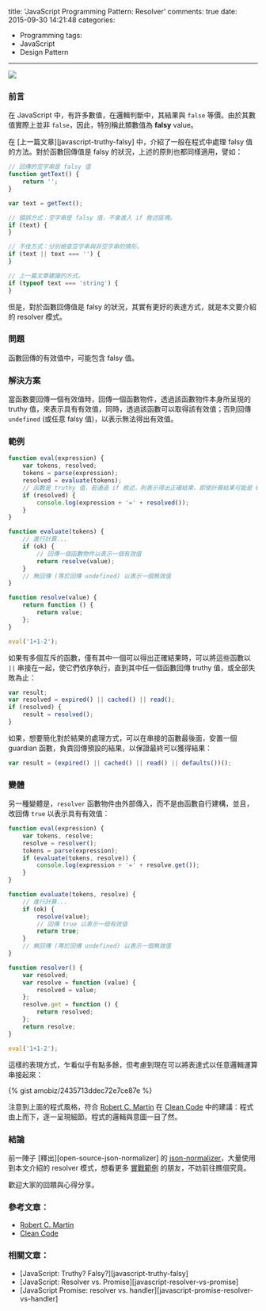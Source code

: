 title: 'JavaScript Programming Pattern: Resolver'
comments: true
date: 2015-09-30 14:21:48
categories:
  - Programming
tags:
  - JavaScript
  - Design Pattern
---
[
![](https://images.unsplash.com/photo-1428542170253-0d2f063e92c2?fit=crop&fm=jpg&h=800&q=80&w=1200)
](https://unsplash.com/johncobb)

### 前言

在 JavaScript 中，有許多數值，在邏輯判斷中，其結果與 `false` 等價。由於其數值實際上並非 `false`，因此，特別稱此類數值為 __falsy__ value。

在 [上一篇文章][javascript-truthy-falsy] 中，介紹了一般在程式中處理 falsy 值的方法。對於函數回傳值是 falsy 的狀況，上述的原則也都同樣適用，譬如：

``` js
// 回傳的空字串是 falsy 值
function getText() {
    return '';
}

var text = getText();

// 錯誤方式：空字串是 falsy 值，不會進入 if 敘述區塊。
if (text) {
}

// 不佳方式：分別檢查空字串與非空字串的情形。
if (text || text === '') {
}

// 上一篇文章建議的方式。
if (typeof text === 'string') {
}
```

但是，對於函數回傳值是 falsy 的狀況，其實有更好的表達方式，就是本文要介紹的 resolver 模式。

<!-- more -->

### 問題

函數回傳的有效值中，可能包含 falsy 值。

### 解決方案

當函數要回傳一個有效值時，回傳一個函數物件，透過該函數物件本身所呈現的 truthy 值，來表示具有有效值，同時，透過該函數可以取得該有效值；否則回傳 `undefined` (或任意 falsy 值)，以表示無法得出有效值。

### 範例

``` js
function eval(expression) {
    var tokens, resolved;
    tokens = parse(expression);
    resolved = evaluate(tokens);
    // 函數是 truthy 值，若通過 if 敘述，則表示得出正確結果，即使計算結果可能是 0 (一個 falsy 值)。
    if (resolved) {
        console.log(expression + '=' + resolved());
    }
}

function evaluate(tokens) {
    // 進行計算...
    if (ok) {
        // 回傳一個函數物件以表示一個有效值
        return resolve(value);
    }
    // 無回傳 (等於回傳 undefined) 以表示一個無效值
}

function resolve(value) {
    return function () {
        return value;
    };
}

eval('1+1-2');
```

如果有多個互斥的函數，僅有其中一個可以得出正確結果時，可以將這些函數以 `||` 串接在一起，使它們依序執行，直到其中任一個函數回傳 truthy 值，或全部失敗為止：

``` js
var result;
var resolved = expired() || cached() || read();
if (resolved) {
    result = resolved();
}
```

如果，想要簡化對於結果的處理方式，可以在串接的函數最後面，安置一個 guardian 函數，負責回傳預設的結果，以保證最終可以獲得結果：

``` js
var result = (expired() || cached() || read() || defaults())();
```

### 變體

另一種變體是，`resolver` 函數物件由外部傳入，而不是由函數自行建構，並且，改回傳 `true` 以表示具有有效值：

``` js
function eval(expression) {
    var tokens, resolve;
    resolve = resolver();
    tokens = parse(expression);
    if (evaluate(tokens, resolve)) {
        console.log(expression + '=' + resolve.get());
    }
}

function evaluate(tokens, resolve) {
    // 進行計算...
    if (ok) {
        resolve(value);
        // 回傳 true 以表示一個有效值
        return true;
    }
    // 無回傳 (等於回傳 undefined) 以表示一個無效值
}

function resolver() {
    var resolved;
    var resolve = function (value) {
        resolved = value;
    };
    resolve.get = function () {
        return resolved;
    };
    return resolve;
}

eval('1+1-2');
```

這樣的表現方式，乍看似乎有點多餘，但考慮到現在可以將表達式以任意邏輯運算串接起來：

{% gist amobiz/2435713ddec72e7ce87e %}

注意到上面的程式風格，符合 [Robert C. Martin] 在 [Clean Code] 中的建議：程式由上而下，逐一呈現細節。程式的邏輯與意圖一目了然。

### 結論

前一陣子 [釋出][open-source-json-normalizer] 的 [json-normalizer]，大量使用到本文介紹的 resolver 模式，想看更多 [實戰範例][normalize.js] 的朋友，不妨前往瞧個究竟。

歡迎大家的回饋與心得分享。

### 參考文章：

* [Robert C. Martin]
* [Clean Code]

### 相關文章：

* [JavaScript: Truthy? Falsy?][javascript-truthy-falsy]
* [JavaScript: Resolver vs. Promise][javascript-resolver-vs-promise]
* [JavaScript Promise: resolver vs. handler][javascript-promise-resolver-vs-handler]

<!-- cross references -->

<!-- post_references -->

<!-- external references -->

[Robert C. Martin]: https://en.wikipedia.org/wiki/Robert_Cecil_Martin
[Clean Code]: http://www.pearsonhighered.com/educator/product/Clean-Code-A-Handbook-of-Agile-Software-Craftsmanship/9780132350884.page
[json-normalizer]: https://github.com/amobiz/json-normalizer
[normalize.js]: https://github.com/amobiz/json-normalizer/blob/master/src/normalize.js
